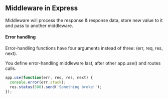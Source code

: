 ## Middleware in Express

Middleware will process the response & response data, store new value to it and pass to another middleware.

#### Error handling

Error-handling functions have four arguments instead of three: (err, req, res, next).

You define error-handling middleware last, after other app.use() and routes calls.

```js
app.use(function(err, req, res, next) {
  console.error(err.stack);
  res.status(500).send('Something broke!');
});
```

